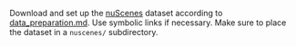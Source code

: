 Download and set up the [nuScenes](https://www.nuscenes.org/nuscenes#download) dataset according to [data_preparation.md](https://github.com/open-mmlab/mmdetection3d/blob/47285b3f1e9dba358e98fcd12e523cfd0769c876/docs/en/data_preparation.md). Use symbolic links if necessary. Make sure to place the dataset in a `nuscenes/` subdirectory.
